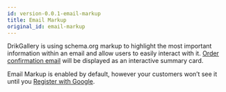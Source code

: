 ```yaml
---
id: version-0.0.1-email-markup
title: Email Markup
original_id: email-markup
---
```


DrikGallery is using schema.org markup to highlight the most important information within an email and allow users to easily interact with it. [Order confirmation email](https://developers.google.com/gmail/markup/reference/order) will be displayed as an interactive summary card.

Email Markup is enabled by default, however your customers won’t see it until you [Register with Google](https://developers.google.com/gmail/markup/registering-with-google).